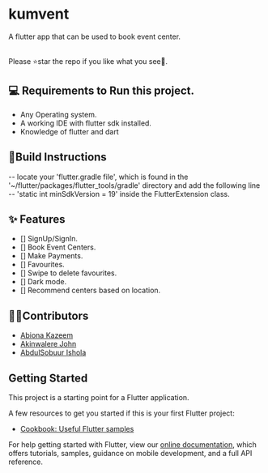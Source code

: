 # kumvent

A flutter app that can be used to book event center.

<br> Please ⭐star the repo if you like what you see🤗.


## 💻 Requirements to Run this project.
- Any Operating system.
- A working IDE with flutter sdk installed.
- Knowledge of flutter and dart


## 🤲Build Instructions
-- locate your 'flutter.gradle file', which is found in the '~/flutter/packages/flutter_tools/gradle' directory and add the following line -- 'static int minSdkVersion = 19' inside the FlutterExtension class. 


## ✨ Features
- [] SignUp/SignIn.
- [] Book Event Centers.
- [] Make Payments.
- [] Favourites.
- [] Swipe to delete favourites.
- [] Dark mode.
- [] Recommend centers based on location.


## 👨‍💻Contributors
- [Abiona Kazeem](https://www.linkedin.com/in/abiona-kazeem)
- [Akinwalere John](https://github.com/John-soft)
- [AbdulSobuur Ishola](https://github.com/t-bolt)


## Getting Started

This project is a starting point for a Flutter application.

A few resources to get you started if this is your first Flutter project:

- [Cookbook: Useful Flutter samples](https://flutter.dev/docs/cookbook)

For help getting started with Flutter, view our
[online documentation](https://flutter.dev/docs), which offers tutorials,
samples, guidance on mobile development, and a full API reference.

